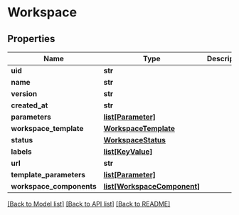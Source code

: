 # Workspace

## Properties
Name | Type | Description | Notes
------------ | ------------- | ------------- | -------------
**uid** | **str** |  | [optional] 
**name** | **str** |  | [optional] 
**version** | **str** |  | [optional] 
**created_at** | **str** |  | [optional] 
**parameters** | [**list[Parameter]**](Parameter.md) |  | [optional] 
**workspace_template** | [**WorkspaceTemplate**](WorkspaceTemplate.md) |  | [optional] 
**status** | [**WorkspaceStatus**](WorkspaceStatus.md) |  | [optional] 
**labels** | [**list[KeyValue]**](KeyValue.md) |  | [optional] 
**url** | **str** |  | [optional] 
**template_parameters** | [**list[Parameter]**](Parameter.md) |  | [optional] 
**workspace_components** | [**list[WorkspaceComponent]**](WorkspaceComponent.md) |  | [optional] 

[[Back to Model list]](../README.md#documentation-for-models) [[Back to API list]](../README.md#documentation-for-api-endpoints) [[Back to README]](../README.md)



